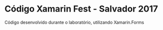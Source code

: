 # Código Xamarin Fest - Salvador 2017
Código desenvolvido durante o laboratório, utilizando Xamarin.Forms
